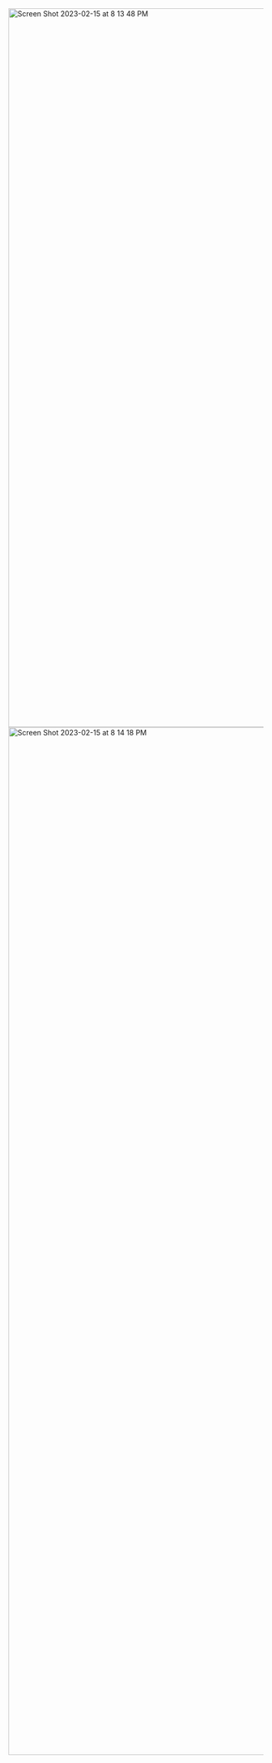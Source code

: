 <img width="1417" alt="Screen Shot 2023-02-15 at 8 13 48 PM" src="https://user-images.githubusercontent.com/69278312/219129421-ff5a1db4-2098-4fab-9802-30d8dc62de7f.png">
<img width="2026" alt="Screen Shot 2023-02-15 at 8 14 18 PM" src="https://user-images.githubusercontent.com/69278312/219129503-076c89b5-2054-4cb8-85e0-2c1dbf20e86a.png">
